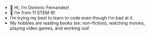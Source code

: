 - 👋 Hi, I’m Dominic Fernandez!
- 👀 I’m from 11 STEM-B!
- I’m trying my best to learn to code even though I'm bad at it.
- My hobbies are reading books (ex: non-fiction), watching movies, playing video games, and working out!
<!---
LilSpongeBob/LilSpongeBob is a ✨ special ✨ repository because its `README.md` (this file) appears on your GitHub profile.
You can click the Preview link to take a look at your changes.
--->
